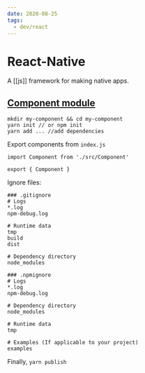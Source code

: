 ```yaml
---
date: 2020-08-25
tags:
  - dev/react
---
```


# React-Native

A [[js]] framework for making native apps.

## [Component module](https://www.freecodecamp.org/news/how-to-publish-a-react-native-component-to-npm-its-easier-than-you-think-51f6ae1ef850/#:~:text=Initial%20Setup&text=Once%20inside%20the%20folder%2C%20we,%2C%20description%2C%20keywords%2C%20etc.)
```
mkdir my-component && cd my-component
yarn init // or npm init
yarn add ... //add dependencies
```

Export components from `index.js`

```
import Component from './src/Component'

export { Component }
```

Ignore files:
```
### .gitignore
# Logs
*.log
npm-debug.log

# Runtime data
tmp
build
dist

# Dependency directory
node_modules

### .npmignore
# Logs
*.log
npm-debug.log

# Dependency directory
node_modules

# Runtime data
tmp

# Examples (If applicable to your project)
examples
```
Finally, `yarn publish`
